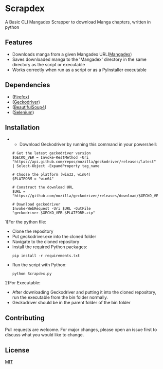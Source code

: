 # Scrapdex
A Basic CLI Mangadex Scrapper to download Manga chapters, written in python

## Features
- Downloads manga from a given Mangadex URL([Mangadex](https://mangadex.org))
- Saves downloaded manga to the 'Mangadex' directory in the same directory as the script or executable
- Works correctly when run as a script or as a PyInstaller executable

## Dependencies
- ([Firefox](https://www.mozilla.org/en-US/firefox/new/))
- ([Geckodriver](https://github.com/mozilla/geckodriver/))
- ([BeautifulSoup4](https://pypi.org/project/beautifulsoup4/))
- ([Selenium](https://www.selenium.dev))

## Installation
- - Download Geckodriver by running this command in your powershell:
  ```shell
  # Get the latest geckodriver version
  $GECKO_VER = Invoke-RestMethod -Uri "https://api.github.com/repos/mozilla/geckodriver/releases/latest" | Select-Object -ExpandProperty tag_name
  
  # Choose the platform (win32, win64)
  $PLATFORM = "win64"
  
  # Construct the download URL
  $URL = "https://github.com/mozilla/geckodriver/releases/download/$GECKO_VER/geckodriver-$GECKO_VER-$PLATFORM.zip"
  
  # Download geckodriver
  Invoke-WebRequest -Uri $URL -OutFile "geckodriver-$GECKO_VER-$PLATFORM.zip"
  ```
1)For the python file:
- Clone the repository
- Put geckodriver.exe into the cloned folder
- Navigate to the cloned repository
- Install the required Python packages:
  ```shell
  pip install -r requirements.txt
  ```
- Run the script with Python:
  ```shell
  python Scrapdex.py
  ```
2)For Executable:
- After downloading Geckodriver and putting it into the cloned repository, run the executable from the bin folder normally.
- Geckodriver should be in the parent folder of the bin folder

## Contributing
Pull requests are welcome. For major changes, please open an issue first to discuss what you would like to change.

## License
[MIT](https://choosealicense.com/licenses/mit/)
